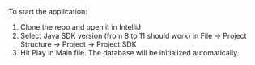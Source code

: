 To start the application:
1. Clone the repo and open it in IntelliJ
2. Select Java SDK version (from 8 to 11 should work) in File -> Project Structure -> Project -> Project SDK
3. Hit Play in Main file. The database will be initialized automatically.
